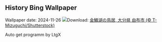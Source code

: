 ## History Bing Wallpaper
Wallpaper date: 2024-11-26
![](https://www.bing.com/th?id=OHR.HotBathDay2024_JA-JP6338825094_UHD.jpg&w=1000)Download: [金鱗湖の鳥居, 大分県 由布市 (© T-Mizuguchi/Shutterstock)](https://www.bing.com/th?id=OHR.HotBathDay2024_JA-JP6338825094_UHD.jpg)

Auto get programm by LtgX
